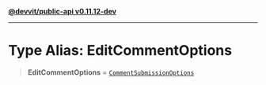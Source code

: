 [**@devvit/public-api v0.11.12-dev**](../../README.md)

---

# Type Alias: EditCommentOptions

> **EditCommentOptions** = [`CommentSubmissionOptions`](CommentSubmissionOptions.md)
